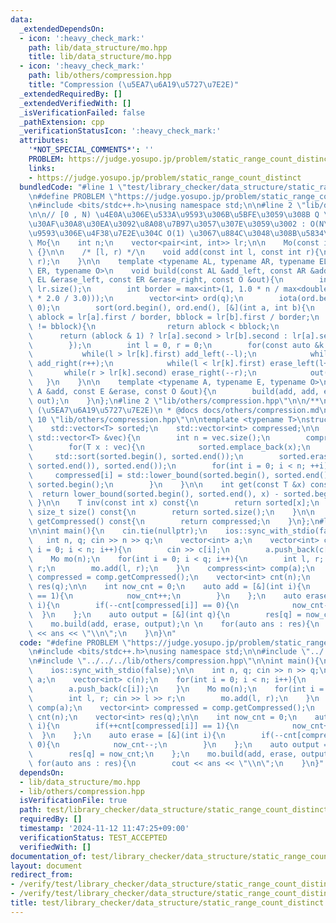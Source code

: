 ```yaml
---
data:
  _extendedDependsOn:
  - icon: ':heavy_check_mark:'
    path: lib/data_structure/mo.hpp
    title: lib/data_structure/mo.hpp
  - icon: ':heavy_check_mark:'
    path: lib/others/compression.hpp
    title: "Compression (\u5EA7\u6A19\u5727\u7E2E)"
  _extendedRequiredBy: []
  _extendedVerifiedWith: []
  _isVerificationFailed: false
  _pathExtension: cpp
  _verificationStatusIcon: ':heavy_check_mark:'
  attributes:
    '*NOT_SPECIAL_COMMENTS*': ''
    PROBLEM: https://judge.yosupo.jp/problem/static_range_count_distinct
    links:
    - https://judge.yosupo.jp/problem/static_range_count_distinct
  bundledCode: "#line 1 \"test/library_checker/data_structure/static_range_count_distinct.test.cpp\"\
    \n#define PROBLEM \"https://judge.yosupo.jp/problem/static_range_count_distinct\"\
    \n#include <bits/stdc++.h>\nusing namespace std;\n\n#line 2 \"lib/data_structure/mo.hpp\"\
    \n\n// [0 , N) \u4E0A\u306E\u533A\u9593\u306B\u5BFE\u3059\u308B Q \u500B\u306E\
    \u30AF\u30A8\u30EA\u3092\u8A08\u7B97\u3057\u307E\u3059\u3002 : O(N\u221AQ) (\u533A\
    \u9593\u306E\u4F38\u7E2E\u304C O(1) \u3067\u884C\u3048\u308B\u5834\u5408)\nstruct\
    \ Mo{\n    int n;\n    vector<pair<int, int>> lr;\n\n    Mo(const int n) : n(n)\
    \ {}\n\n    /* [l, r) */\n    void add(const int l, const int r){\n        lr.emplace_back(l,\
    \ r);\n    }\n\n    template <typename AL, typename AR, typename EL, typename\
    \ ER, typename O>\n    void build(const AL &add_left, const AR &add_right, const\
    \ EL &erase_left, const ER &erase_right, const O &out){\n        int q = (int)\
    \ lr.size();\n        int border = max<int>(1, 1.0 * n / max<double>(1.0, sqrt(q\
    \ * 2.0 / 3.0)));\n        vector<int> ord(q);\n        iota(ord.begin(), ord.end(),\
    \ 0);\n        sort(ord.begin(), ord.end(), [&](int a, int b){\n            int\
    \ ablock = lr[a].first / border, bblock = lr[b].first / border;\n            if(ablock\
    \ != bblock){\n                return ablock < bblock;\n            }\n      \
    \      return (ablock & 1) ? lr[a].second > lr[b].second : lr[a].second < lr[b].second;\n\
    \        });\n        int l = 0, r = 0;\n        for(const auto &k : ord){\n \
    \           while(l > lr[k].first) add_left(--l);\n            while(r < lr[k].second)\
    \ add_right(r++);\n            while(l < lr[k].first) erase_left(l++);\n     \
    \       while(r > lr[k].second) erase_right(--r);\n            out(k);\n     \
    \   }\n    }\n\n    template <typename A, typename E, typename O>\n    void build(const\
    \ A &add, const E &erase, const O &out){\n        build(add, add, erase, erase,\
    \ out);\n    }\n};\n#line 2 \"lib/others/compression.hpp\"\n\n/**\n * @brief Compression\
    \ (\u5EA7\u6A19\u5727\u7E2E)\n * @docs docs/others/compression.md\n */\n\n#line\
    \ 10 \"lib/others/compression.hpp\"\n\ntemplate <typename T>\nstruct compress{\n\
    \    std::vector<T> sorted;\n    std::vector<int> compressed;\n\n    compress(const\
    \ std::vector<T> &vec){\n        int n = vec.size();\n        compressed.resize(n);\n\
    \        for(T x : vec){\n            sorted.emplace_back(x);\n        }\n   \
    \     std::sort(sorted.begin(), sorted.end());\n        sorted.erase(std::unique(sorted.begin(),\
    \ sorted.end()), sorted.end());\n        for(int i = 0; i < n; ++i){\n       \
    \     compressed[i] = std::lower_bound(sorted.begin(), sorted.end(), vec[i]) -\
    \ sorted.begin();\n        }\n    }\n\n    int get(const T &x) const{\n      \
    \  return lower_bound(sorted.begin(), sorted.end(), x) - sorted.begin();\n   \
    \ }\n\n    T inv(const int x) const{\n        return sorted[x];\n    }\n\n   \
    \ size_t size() const{\n        return sorted.size();\n    }\n\n    std::vector<T>\
    \ getCompressed() const{\n        return compressed;\n    }\n};\n#line 7 \"test/library_checker/data_structure/static_range_count_distinct.test.cpp\"\
    \n\nint main(){\n    cin.tie(nullptr);\n    ios::sync_with_stdio(false);\n\n \
    \   int n, q; cin >> n >> q;\n    vector<int> a;\n    vector<int> c(n);\n    for(int\
    \ i = 0; i < n; i++){\n        cin >> c[i];\n        a.push_back(c[i]);\n    }\n\
    \    Mo mo(n);\n    for(int i = 0; i < q; i++){\n        int l, r; cin >> l >>\
    \ r;\n        mo.add(l, r);\n    }\n    compress<int> comp(a);\n    vector<int>\
    \ compressed = comp.getCompressed();\n    vector<int> cnt(n);\n    vector<int>\
    \ res(q);\n\n    int now_cnt = 0;\n    auto add = [&](int i){\n        if(++cnt[compressed[i]]\
    \ == 1){\n            now_cnt++;\n        }\n    };\n    auto erase = [&](int\
    \ i){\n        if(--cnt[compressed[i]] == 0){\n            now_cnt--;\n      \
    \  }\n    };\n    auto output = [&](int q){\n        res[q] = now_cnt;\n    };\n\
    \    mo.build(add, erase, output);\n \n    for(auto ans : res){\n        cout\
    \ << ans << \"\\n\";\n    }\n}\n"
  code: "#define PROBLEM \"https://judge.yosupo.jp/problem/static_range_count_distinct\"\
    \n#include <bits/stdc++.h>\nusing namespace std;\n\n#include \"../../../lib/data_structure/mo.hpp\"\
    \n#include \"../../../lib/others/compression.hpp\"\n\nint main(){\n    cin.tie(nullptr);\n\
    \    ios::sync_with_stdio(false);\n\n    int n, q; cin >> n >> q;\n    vector<int>\
    \ a;\n    vector<int> c(n);\n    for(int i = 0; i < n; i++){\n        cin >> c[i];\n\
    \        a.push_back(c[i]);\n    }\n    Mo mo(n);\n    for(int i = 0; i < q; i++){\n\
    \        int l, r; cin >> l >> r;\n        mo.add(l, r);\n    }\n    compress<int>\
    \ comp(a);\n    vector<int> compressed = comp.getCompressed();\n    vector<int>\
    \ cnt(n);\n    vector<int> res(q);\n\n    int now_cnt = 0;\n    auto add = [&](int\
    \ i){\n        if(++cnt[compressed[i]] == 1){\n            now_cnt++;\n      \
    \  }\n    };\n    auto erase = [&](int i){\n        if(--cnt[compressed[i]] ==\
    \ 0){\n            now_cnt--;\n        }\n    };\n    auto output = [&](int q){\n\
    \        res[q] = now_cnt;\n    };\n    mo.build(add, erase, output);\n \n   \
    \ for(auto ans : res){\n        cout << ans << \"\\n\";\n    }\n}"
  dependsOn:
  - lib/data_structure/mo.hpp
  - lib/others/compression.hpp
  isVerificationFile: true
  path: test/library_checker/data_structure/static_range_count_distinct.test.cpp
  requiredBy: []
  timestamp: '2024-11-12 11:47:25+09:00'
  verificationStatus: TEST_ACCEPTED
  verifiedWith: []
documentation_of: test/library_checker/data_structure/static_range_count_distinct.test.cpp
layout: document
redirect_from:
- /verify/test/library_checker/data_structure/static_range_count_distinct.test.cpp
- /verify/test/library_checker/data_structure/static_range_count_distinct.test.cpp.html
title: test/library_checker/data_structure/static_range_count_distinct.test.cpp
---
```

